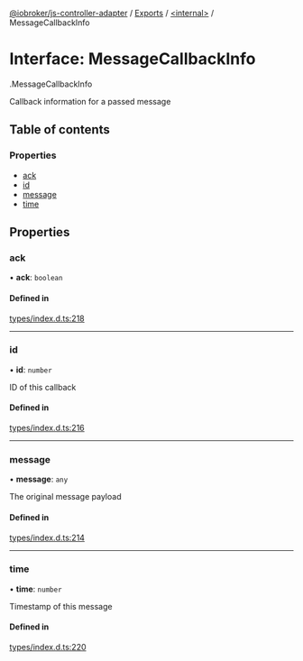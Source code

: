 [@iobroker/js-controller-adapter](../README.md) / [Exports](../modules.md) / [<internal\>](../modules/internal_.md) / MessageCallbackInfo

# Interface: MessageCallbackInfo

[<internal>](../modules/internal_.md).MessageCallbackInfo

Callback information for a passed message

## Table of contents

### Properties

- [ack](internal_.MessageCallbackInfo.md#ack)
- [id](internal_.MessageCallbackInfo.md#id)
- [message](internal_.MessageCallbackInfo.md#message)
- [time](internal_.MessageCallbackInfo.md#time)

## Properties

### ack

• **ack**: `boolean`

#### Defined in

[types/index.d.ts:218](https://github.com/ioBroker/ioBroker.js-controller/blob/16cebeed/packages/types/index.d.ts#L218)

___

### id

• **id**: `number`

ID of this callback

#### Defined in

[types/index.d.ts:216](https://github.com/ioBroker/ioBroker.js-controller/blob/16cebeed/packages/types/index.d.ts#L216)

___

### message

• **message**: `any`

The original message payload

#### Defined in

[types/index.d.ts:214](https://github.com/ioBroker/ioBroker.js-controller/blob/16cebeed/packages/types/index.d.ts#L214)

___

### time

• **time**: `number`

Timestamp of this message

#### Defined in

[types/index.d.ts:220](https://github.com/ioBroker/ioBroker.js-controller/blob/16cebeed/packages/types/index.d.ts#L220)

